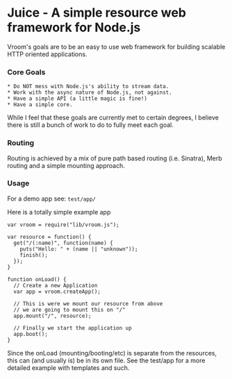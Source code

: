 Juice - A simple resource web framework for Node.js
===================================================

Vroom's goals are to be an easy to use web framework
for building scalable HTTP oriented applications.


### Core Goals

    * Do NOT mess with Node.js's ability to stream data.
    * Work with the async nature of Node.js, not against.
    * Have a simple API (a little magic is fine!)
    * Have a simple core.

While I feel that these goals are currently met to certain
degrees, I believe there is still a bunch of work to do to
fully meet each goal.


### Routing

Routing is achieved by a mix of pure path based routing
(i.e. Sinatra), Merb routing and a simple mounting approach.


### Usage

For a demo app see: `test/app/`

Here is a totally simple example app

    var vroom = require("lib/vroom.js");

    var resource = function() {
      get("/(:name)", function(name) {
        puts("Hello: " + (name || "unknown"));
        finish();
      });
    }

    function onLoad() {
      // Create a new Application
      var app = vroom.createApp();

      // This is were we mount our resource from above
      // we are going to mount this on "/"
      app.mount("/", resource);

      // Finally we start the application up
      app.boot();
    }

Since the onLoad (mounting/booting/etc) is separate from
the resources, this can (and usually is) be in its own
file. See the test/app for a more detailed example with
templates and such.


